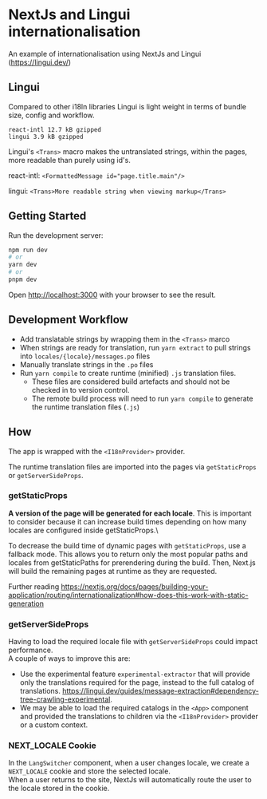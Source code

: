 # NextJs and Lingui internationalisation

An example of internationalisation using NextJs and Lingui (https://lingui.dev/)

## Lingui

Compared to other i18ln libraries Lingui is light weight in terms of bundle size, config and workflow.

`react-intl 12.7 kB gzipped`\
`lingui 3.9 kB gzipped`

Lingui's `<Trans>` macro makes the untranslated strings, within the pages, more readable than purely using id's.

react-intl: `<FormattedMessage id="page.title.main"/>`

lingui: `<Trans>More readable string when viewing markup</Trans>`

## Getting Started

Run the development server:

```bash
npm run dev
# or
yarn dev
# or
pnpm dev
```

Open [http://localhost:3000](http://localhost:3000) with your browser to see the result.


## Development Workflow

- Add translatable strings by wrapping them in the `<Trans>` marco
- When strings are ready for translation, run `yarn extract` to pull strings into `locales/{locale}/messages.po` files
- Manually translate strings in the `.po` files
- Run `yarn compile` to create runtime (minified) `.js` translation files. 
  - These files are considered build artefacts and should not be checked in to version control.
  - The remote build process will need to run `yarn compile` to generate the runtime translation files (`.js`)


## How

The app is wrapped with the `<I18nProvider>` provider.

The runtime translation files are imported into the pages via `getStaticProps` or `getServerSideProps`.

### getStaticProps

**A version of the page will be generated for each locale**. This is important to consider because it can increase build times depending on how many locales are configured inside getStaticProps.\

To decrease the build time of dynamic pages with `getStaticProps`, use a fallback mode.
This allows you to return only the most popular paths and locales from getStaticPaths for prerendering during the build. Then, Next.js will build the remaining pages at runtime as they are requested.

Further reading https://nextjs.org/docs/pages/building-your-application/routing/internationalization#how-does-this-work-with-static-generation

### getServerSideProps

Having to load the required locale file with `getServerSideProps` could impact performance.\
A couple of ways to improve this are:
 - Use the experimental feature `experimental-extractor` that will provide only the translations required for the page, instead to the full catalog of translations. https://lingui.dev/guides/message-extraction#dependency-tree-crawling-experimental.
 - We may be able to load the required catalogs in the `<App>` component and provided the translations to children via the `<I18nProvider>` provider or a custom context.

### NEXT_LOCALE Cookie

In the `LangSwitcher` component, when a user changes locale, we create a `NEXT_LOCALE` cookie and store the selected locale.\
When a user returns to the site, NextJs will automatically route the user to the locale stored in the cookie.
